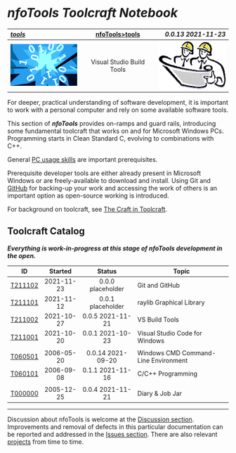<!-- index.md 0.0.13                UTF-8                          2021-11-21
     ----1----|----2----|----3----|----4----|----5----|----6----|----7----|--*

                       NFOTOOLS TOOLCRAFT NOTEBOOK
     -->

# ***nfoTools** Toolcraft Notebook*

| ***[tools](.)*** | [nfoTools](../)[>tools](.) | ***0.0.13 2021-11-23*** |
| :--                |       :-:          | --: |
| ![nfotools](../images/nfoWorks-2014-06-02-1702-LogoSmall.png) | Visual Studio Build Tools | ![Hard Hat Area](../images/hardhat-logo.gif) |

For deeper, practical understanding of software development, it is important
to work with a personal computer and rely on some available software tools.

This section of ***nfoTools*** provides on-ramps and guard rails, introducing
some fundamental toolcraft that works on and for Microsoft Windows
PCs.  Programming starts in Clean Standard C, evolving to combinations
with C++.

General [PC usage skills](../skills) are important prerequisites.

Prerequisite developer tools are either already present in
Microsoft Windows or are freely-available to download and install.  Using Git
and [GitHub](https://github.com) for backing-up your work and accessing the
work of others is an important option as open-source working is introduced.

For background on toolcraft, see
[The Craft in Toolcraft](https://orcmid.github.io/nfoTools/notes/N070801/).

## Toolcraft Catalog

***Everything is work-in-progress at this stage of nfoTools development in the
open.***

| **ID** | **Started** | **Status** | **Topic** |
|   :-:   |   :-:   |  :-:   |  ---  |
| [T211102](T211102/T211102.txt) | 2021-11-23 | 0.0.0 placeholder | Git and GitHub |
| [T211101](T211101/T211101.txt) | 2021-11-12 | 0.0.1 placeholder | raylib Graphical Library |
| [T211002](T211002) | 2021-10-27 | 0.0.5 2021-11-21 | VS Build Tools |
| [T211001](T211001) | 2021-10-20 | 0.0.1 2021-10-23 | Visual Studio Code for Windows |
|                    |            |                  |          |
| [T060501](T060501) | 2006-05-20 | 0.0.14 2021-09-20 | Windows CMD Command-Line Environment |
| [T060101](T060101) | 2006-09-08 | 0.1.1 2021-11-16 | C/C++ Programming |
|                    |            |                  |          |
| [T000000](T000000.html) | 2005-12-25 | 0.0.4 2021-11-21 | Diary & Job Jar |

----

Discussion about nfoTools is welcome at the
[Discussion section](https://github.com/orcmid/nfoTools/discussions).
Improvements and removal of defects in this particular documentation can be
reported and addressed in the
[Issues section](https://github.com/orcmid/nfoTools/issues).  There are also
relevant [projects](https://github.com/orcmid/nfoTools/projects) from time to
time.

<!-- ----1----|----2----|----3----|----4----|----5----|----6----|----7----|--*

     0.0.13 2021-11-23T16:37Z More wordsmithing, T211101/T211102 hinting
     0.0.12 2021-11-21T21:10Z Tidying up, including folio-style header
     0.0.11 2021-11-16T19:08Z T060101
     0.0.10 2021-10-30T16:01Z Touch up dates
     0.0.9 2021-10-27T21:59Z Reflect T211002 0.0.0
     0.0.8 2021-10-23T19:15Z Touchups
     0.0.7 2021-10-20T21:01Z Anticipate T211001
     0.0.6 2021-09-17T20:23Z Update Discussion invitation
     0.0.5 2021-09-16T16:41Z Reflect T000000 0.0.2
     0.0.4 2021-09-25T20:31Z Reflect T060501 0.0.9
     0.0.3 2021-09-12T19:17Z Link to N070801
     0.0.2 2021-09-07T00:17Z Add introductory statement
     0.0.1 2021-09-06T19:11Z Catalog T060501
     0.0.0 2021-09-02T20:40Z Hardhat Image and empty Catalog

               *** end of docs/tools/index.md ***
     -->
